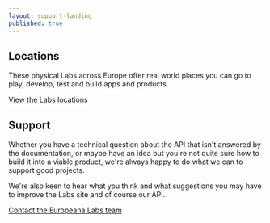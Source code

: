 ```yaml
---
layout: support-landing
published: true
---
```


## Locations

These physical Labs across Europe offer real world places you can go to play, develop, test and build apps and products.

[View the Labs locations](/locations)

## Support

Whether you have a technical question about the API that isn't answered by the documentation, or maybe have an idea but you're not quite sure how to build it into a viable product, we're always happy to do what we can to support good projects.

We're also keen to hear what you think and what suggestions you may have to improve the Labs site and of course our API. 

[Contact the Europeana Labs team](/support/contact/)

